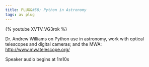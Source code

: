 ```yaml
---
title: PLUG&#58; Python in Astronomy
tags: av plug
---
```


{% youtube XVTV_VG3rok %}

<!--more-->
Dr. Andrew Williams on Python use in astronomy, work with optical telescopes and digital cameras; and the MWA: http://www.mwatelescope.org/

Speaker audio begins at 1m10s
